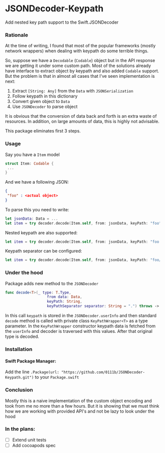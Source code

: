 # JSONDecoder-Keypath
Add nested key path support to the Swift.JSONDecoder

### Rationale

At the time of writing, I found that most of the popular frameworks (mostly network wrappers) when dealing with keypath do some terrible things.

So, suppose we have a `Decodable` (`Codable`) object but in the API response we are getting it under some custom path.  Most of the solutions already have interface to extract object by keypath and also added `Codable` support. But the problem is that in almost all cases that I've seen implementation is next:
1. Extract  `[String: Any]` from the `Data` with `JSONSerialization`
2. Follow keypath in this dictionary
3. Convert given object to `Data`
4. Use `JSONDecoder` to parse object

It is obvious that the conversion of data back and forth is an extra waste of resources. In addition, on large amounts of data, this is highly not advisable.

This package eliminates first 3 steps.

### Usage

Say you have a `Item` model

```Swift
struct Item: Codable {
 ...
}
```

And we have a following JSON:

```JSON
{
 "foo" : <actual object>
}
```

To parse this you need to write:

```Swift
let jsonData: Data = ...
let item = try decoder.decode(Item.self, from: jsonData, keyPath: "foo")
```

Nested keypath are also supported:

```Swift
let item = try decoder.decode(Item.self, from: jsonData, keyPath: "foo.bar")
```

Keypath separator can be configured:

```Swift
let item = try decoder.decode(Item.self, from: jsonData, keyPath: "foo/bar", keyPathSeparator: "/")
```

### Under the hood

Package adds new method to the `JSONDecoder`

```Swift
func decode<T>(_ type: T.Type,
                   from data: Data,
                   keyPath: String,
                   keyPathSeparator separator: String = ".") throws -> T where T : Decodable
```

In this call `keypath` is stored in the `JSONDecoder.userInfo` and then standard `decode` method is called with private class `KeyPathWrapper<T>` as a type parameter. In the `KeyPathWrapper` constructor keypath data is fetched from the `userInfo` and decoder is traversed with this values. After that original type is decoded.

### Installation

#### Swift Package Manager:

Add the line `.Package(url: "https://github.com/0111b/JSONDecoder-Keypath.git")` to your `Package.swift`

### Conclusion
Mostly this is a naive implementation of the custom object encoding and took from me no more than a few hours. But it is showing that we must think how we are working with provided API's and not be lazy to look under the hood

### In the plans: 
- [ ] Extend unit tests
- [ ] Add cocoapods spec 
